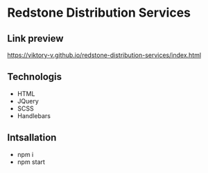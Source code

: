 # Redstone Distribution Services

## Link preview
https://viktory-v.github.io/redstone-distribution-services/index.html

## Technologis
- HTML
- JQuery
- SCSS
- Handlebars

## Intsallation
- npm i
- npm start
